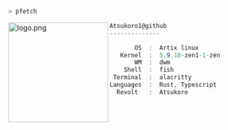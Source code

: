 ```bash
> pfetch
```
<div style="border-radius: 10px;">
  <img align="left" src="https://i.postimg.cc/1Rd94d8f/tux.png" alt="logo.png" width="200" height="200"/>
</div>

```csharp
Atsukoro1@github
--------------

       OS  :  Artix linux
   Kernel  :  5.9.10-zen1-1-zen
       WM  :  dwm
    Shell  :  fish
 Terminal  :  alacritty
Languages  :  Rust, Typescript
  Revolt   :  Atsukoro
```
